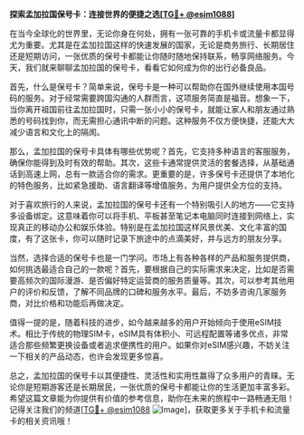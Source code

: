 **探索孟加拉国保号卡：连接世界的便捷之选[[TG💪+ @esim1088](https://t.me/s/esim1088)]**

在当今全球化的世界里，无论你身在何处，拥有一张可靠的手机卡或流量卡都显得尤为重要。尤其是在孟加拉国这样的快速发展的国家，无论是商务旅行、长期居住还是短期访问，一张优质的保号卡都能让你随时随地保持联系，畅享网络服务。今天，我们就来聊聊孟加拉国的保号卡，看看它如何成为你的出行必备良品。

首先，什么是保号卡？简单来说，保号卡是一种可以帮助你在国外继续使用本国号码的服务。对于经常需要跨国沟通的人群而言，这项服务简直是福音。想象一下，当你离开祖国前往孟加拉国时，只需一张小小的保号卡，就能让家人和朋友通过熟悉的号码找到你，而无需担心通讯中断的问题。这种服务不仅方便快捷，还能大大减少语言和文化上的隔阂。

那么，孟加拉国的保号卡具体有哪些优势呢？首先，它支持多种语言的客服服务，确保你能得到及时有效的帮助。其次，这些卡通常提供灵活的套餐选择，从基础通话到高速上网，总有一款适合你的需求。更重要的是，许多保号卡还提供了本地化的特色服务，比如紧急援助、语言翻译等增值服务，为用户提供全方位的支持。

对于喜欢旅行的人来说，孟加拉国的保号卡还有一个特别吸引人的地方——它支持多设备绑定。这意味着你可以将手机、平板甚至笔记本电脑同时连接到网络上，实现真正的移动办公和娱乐体验。特别是在孟加拉国这样风景优美、文化丰富的国度，有了这张卡，你可以随时记录下旅途中的点滴美好，并与远方的朋友分享。

当然，选择合适的保号卡也是一门学问。市场上有各种各样的产品和服务提供商，如何挑选最适合自己的一款呢？首先，要根据自己的实际需求来决定，比如是否需要高频次的国际漫游、是否偏好特定运营商的服务质量等。其次，可以参考其他用户的评价和反馈，了解不同品牌的口碑和服务水平。最后，不妨多咨询几家服务商，对比价格和功能后再做决定。

值得一提的是，随着科技的进步，如今越来越多的用户开始倾向于使用eSIM技术。相比于传统的物理SIM卡，eSIM具有体积小、可远程配置等诸多优点，非常适合那些频繁更换设备或者追求便携性的用户。如果你对eSIM感兴趣，不妨关注一下相关的产品动态，也许会发现更多惊喜。

总之，孟加拉国的保号卡以其便捷性、灵活性和实用性赢得了众多用户的青睐。无论你是短期游客还是长期居民，一张优质的保号卡都能让你的生活更加丰富多彩。希望这篇文章能为你提供有价值的参考信息，助你在未来的旅程中一路畅通无阻！记得关注我们的频道[[TG💪+ @esim1088](https://t.me/s/esim1088) ![Image](https://i.postimg.cc/4NQfJmqS/Snipaste-2025-05-13-00-14-12.png)]，获取更多关于手机卡和流量卡的相关资讯哦！